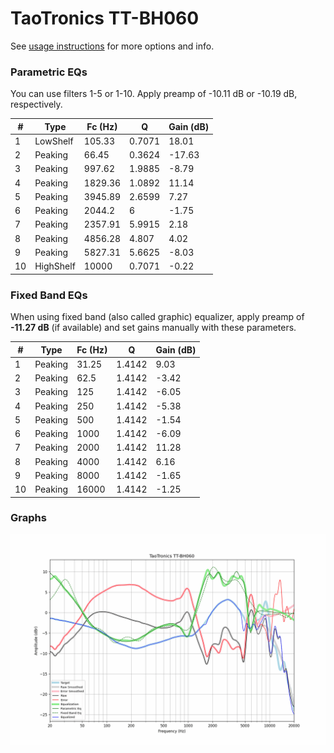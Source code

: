 # TaoTronics TT-BH060
See [usage instructions](https://github.com/jaakkopasanen/AutoEq#usage) for more options and info.

### Parametric EQs
You can use filters 1-5 or 1-10. Apply preamp of -10.11 dB or -10.19 dB, respectively.

|   # | Type      |   Fc (Hz) |      Q |   Gain (dB) |
|-----|-----------|-----------|--------|-------------|
|   1 | LowShelf  |    105.33 | 0.7071 |       18.01 |
|   2 | Peaking   |     66.45 | 0.3624 |      -17.63 |
|   3 | Peaking   |    997.62 | 1.9885 |       -8.79 |
|   4 | Peaking   |   1829.36 | 1.0892 |       11.14 |
|   5 | Peaking   |   3945.89 | 2.6599 |        7.27 |
|   6 | Peaking   |   2044.2  | 6      |       -1.75 |
|   7 | Peaking   |   2357.91 | 5.9915 |        2.18 |
|   8 | Peaking   |   4856.28 | 4.807  |        4.02 |
|   9 | Peaking   |   5827.31 | 5.6625 |       -8.03 |
|  10 | HighShelf |  10000    | 0.7071 |       -0.22 |

### Fixed Band EQs
When using fixed band (also called graphic) equalizer, apply preamp of **-11.27 dB** (if available) and set gains manually with these parameters.

|   # | Type    |   Fc (Hz) |      Q |   Gain (dB) |
|-----|---------|-----------|--------|-------------|
|   1 | Peaking |     31.25 | 1.4142 |        9.03 |
|   2 | Peaking |     62.5  | 1.4142 |       -3.42 |
|   3 | Peaking |    125    | 1.4142 |       -6.05 |
|   4 | Peaking |    250    | 1.4142 |       -5.38 |
|   5 | Peaking |    500    | 1.4142 |       -1.54 |
|   6 | Peaking |   1000    | 1.4142 |       -6.09 |
|   7 | Peaking |   2000    | 1.4142 |       11.28 |
|   8 | Peaking |   4000    | 1.4142 |        6.16 |
|   9 | Peaking |   8000    | 1.4142 |       -1.65 |
|  10 | Peaking |  16000    | 1.4142 |       -1.25 |

### Graphs
![](./TaoTronics%20TT-BH060.png)
